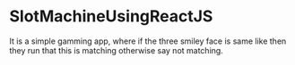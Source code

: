# SlotMachineUsingReactJS
It is a simple gamming app, where if the three smiley face is same like then they run that this is matching otherwise say not matching.

